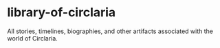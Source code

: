 # library-of-circlaria
All stories, timelines, biographies, and other artifacts associated with the world of Circlaria.
